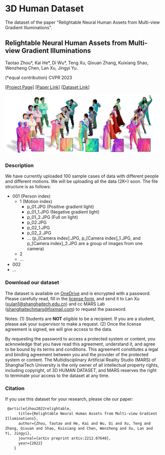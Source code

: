 # 3D Human Dataset
The dataset of the paper "Relightable Neural Human Assets from Multi-view Gradient Illuminations".

## Relightable Neural Human Assets from Multi-view Gradient Illuminations

Taotao Zhou\*, Kai He\*, Di Wu\*, Teng Xu, Qixuan Zhang, Kuixiang Shao, Wenzheng Chen, Lan Xu, Jingyi Yu. 

(*equal contribution) CVPR 2023

[[Project Page]](https://miaoing.github.io/RNHA/) [[Paper Link]](https://arxiv.org/pdf/2212.07648.pdf) [[Dataset Link]](https://shanghaitecheducn-my.sharepoint.com/:f:/g/personal/hekai_shanghaitech_edu_cn/EkwUhF_qoW1CpipgeXwLZxcBMa8clsdGhdR4ub-1f5cfIw?e=5ej5FE)

![dataset_description](./imgs/dataset_description.png)

### Description

We have currently uploaded 100 sample cases of data with different people and different motions. We will be uploading all the data (2K+) soon. The file structure is as follows:

- 001 (Person index)
  - 1 (Motion index)
    - p_01.JPG (Positive gradient light)
    - p_01_1.JPG (Negative gradient light)
    - p_01_2.JPG (Full on light)
    - p_02.JPG
    - p_02_1.JPG
    - p_02_2.JPG
    - ... (p\_[Camera index].JPG, p\_[Camera index]\_1.JPG, and p\_[Camera index]_2.JPG are a group of images from one camera)
  - 2
  - ...
- 002
- ...



### Download our dataset

The dataset is available on [OneDrive](https://shanghaitecheducn-my.sharepoint.com/:f:/g/personal/hekai_shanghaitech_edu_cn/EkwUhF_qoW1CpipgeXwLZxcBMa8clsdGhdR4ub-1f5cfIw?e=5ej5FE) and is encrypted with a password. Please carefully read, fill in the [license form](./license.pdf), and send it to Lan Xu (xulan1@shanghaitech.edu.cn) and cc MARS Lab (shanghaitechmars@foxmail.com) to request the password.

Notes:
(1) Students are **NOT** eligible to be a recipient.  If you are a student, please ask your supervisor to make a request.
(2) Once the license agreement is signed, we will give access to the data.

By requesting the password to access a protected system or content, you acknowledge that you have read this agreement, understand it, and agree to be bound by its terms and conditions. This agreement constitutes a legal and binding agreement between you and the provider of the protected system or content. The Multidisciplinary Artificial Reality Studio (MARS) of ShanghaiTech University is the only owner of all intellectual property rights, including copyright, of 3D HUMAN DATASET, and MARS reserves the right to terminate your access to the dataset at any time.



### Citation

If you use this dataset for your research, please cite our paper:

```
 @article{zhou2022relightable,
      title={Relightable Neural Human Assets from Multi-view Gradient Illuminations},
      author={Zhou, Taotao and He, Kai and Wu, Di and Xu, Teng and Zhang, Qixuan and Shao, Kuixiang and Chen, Wenzheng and Xu, Lan and Yi, Jingyi},
      journal={arXiv preprint arXiv:2212.07648},
      year={2022}
    }
```



